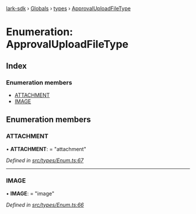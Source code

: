 [lark-sdk](../README.md) › [Globals](../globals.md) › [types](../modules/types.md) › [ApprovalUploadFileType](types.approvaluploadfiletype.md)

# Enumeration: ApprovalUploadFileType

## Index

### Enumeration members

* [ATTACHMENT](types.approvaluploadfiletype.md#attachment)
* [IMAGE](types.approvaluploadfiletype.md#image)

## Enumeration members

###  ATTACHMENT

• **ATTACHMENT**: = "attachment"

*Defined in [src/types/Enum.ts:67](https://github.com/TbhT/lark-sdk/blob/5ecb791/src/types/Enum.ts#L67)*

___

###  IMAGE

• **IMAGE**: = "image"

*Defined in [src/types/Enum.ts:66](https://github.com/TbhT/lark-sdk/blob/5ecb791/src/types/Enum.ts#L66)*
